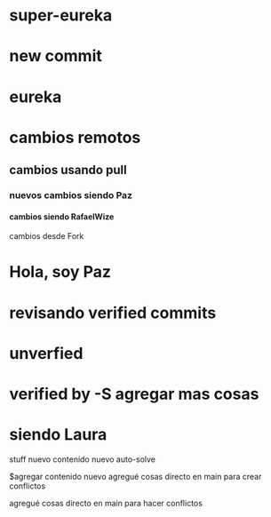 # super-eureka
# new commit
# eureka
# cambios remotos
## cambios usando pull
### nuevos cambios siendo Paz
#### cambios siendo RafaelWize
cambios desde Fork
# Hola, soy Paz
# revisando verified commits
# unverfied
# verified by -S agregar mas cosas
# siendo Laura
stuff nuevo
contenido nuevo auto-solve

$agregar contenido nuevo
agregué cosas directo en main para crear conflictos

agregué cosas directo en main para hacer conflictos
